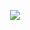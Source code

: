 <p align="center">
  <img src="https://capsule-render.vercel.app/api?type=rounded&height=300&color=timeGradient&text=Hello,%20I'm%20Rareș👋&descAlign=50&descAlignY=50&textBg=false"/>
</p>

<!--
**bozarares/bozarares** is a ✨ _special_ ✨ repository because its `README.md` (this file) appears on your GitHub profile.

Here are some ideas to get you started:

- 🔭 I’m currently working on ...
- 🌱 I’m currently learning ...
- 👯 I’m looking to collaborate on ...
- 🤔 I’m looking for help with ...
- 💬 Ask me about ...
- 📫 How to reach me: ...
- 😄 Pronouns: ...
- ⚡ Fun fact: ...
-->
